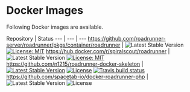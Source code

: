 # Docker Images
Following Docker images are available.

Repository | Status
--- | --- | ---
https://github.com/roadrunner-server/roadrunner/pkgs/container/roadrunner | ![Latest Stable Version](https://img.shields.io/github/v/release/roadrunner-server/roadrunner.svg?maxAge=30) [![License: MIT](https://img.shields.io/badge/License-MIT-yellow.svg)](https://opensource.org/licenses/MIT)
https://hub.docker.com/r/spiralscout/roadrunner | ![Latest Stable Version](https://img.shields.io/github/v/release/roadrunner-server/roadrunner.svg?maxAge=30) [![License: MIT](https://img.shields.io/badge/License-MIT-yellow.svg)](https://opensource.org/licenses/MIT)
https://github.com/n1215/roadrunner-docker-skeleton | [![Latest Stable Version](https://poser.pugx.org/n1215/roadrunner-docker-skeleton/v/stable)](https://packagist.org/packages/n1215/roadrunner-docker-skeleton) [![License](https://poser.pugx.org/n1215/roadrunner-docker-skeleton/license)](https://packagist.org/packages/n1215/roadrunner-docker-skeleton) [![Travis build status](https://travis-ci.org/n1215/roadrunner-docker-skeleton.svg?branch=master)](https://travis-ci.org/n1215/roadrunner-docker-skeleton)
https://github.com/spacetab-io/docker-roadrunner-php | ![Latest Stable Version](https://img.shields.io/github/v/release/spacetab-io/docker-roadrunner-php) ![License](https://img.shields.io/github/license/spacetab-io/docker-roadrunner-php) 
   
